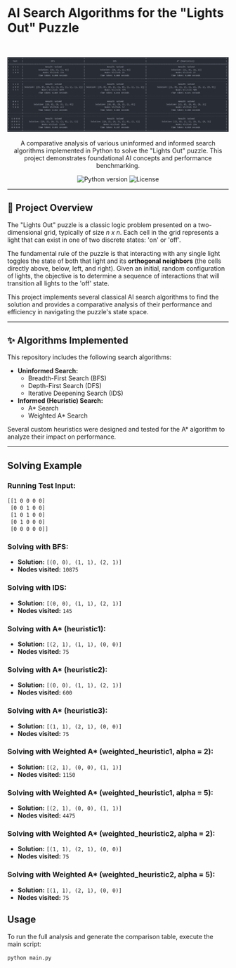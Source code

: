 # AI Search Algorithms for the "Lights Out" Puzzle

<br>

<p align="center">
  <img src="results-table.png" alt="Algorithm Comparison Table" width="800"/>
</p>

<p align="center">
  A comparative analysis of various uninformed and informed search algorithms implemented in Python to solve the "Lights Out" puzzle. This project demonstrates foundational AI concepts and performance benchmarking.
</p>

<p align="center">
    <img src="https://img.shields.io/badge/Python-3.9%2B-blue.svg" alt="Python version">
    <img src="https://img.shields.io/badge/License-MIT-green.svg" alt="License">
</p>

---

## 🎯 Project Overview

The "Lights Out" puzzle is a classic logic problem presented on a two-dimensional grid, typically of size *n x n*. Each cell in the grid represents a light that can exist in one of two discrete states: 'on' or 'off'.

The fundamental rule of the puzzle is that interacting with any single light toggles the state of both that light and its **orthogonal neighbors** (the cells directly above, below, left, and right). Given an initial, random configuration of lights, the objective is to determine a sequence of interactions that will transition all lights to the 'off' state.

This project implements several classical AI search algorithms to find the solution and provides a comparative analysis of their performance and efficiency in navigating the puzzle's state space.

---

## ✨ Algorithms Implemented

This repository includes the following search algorithms:

* **Uninformed Search:**
    * Breadth-First Search (BFS)
    * Depth-First Search (DFS)
    * Iterative Deepening Search (IDS)
* **Informed (Heuristic) Search:**
    * A\* Search
    * Weighted A\* Search

Several custom heuristics were designed and tested for the A\* algorithm to analyze their impact on performance.

---
## Solving Example

### Running Test Input:
```
[[1 0 0 0 0]
 [0 0 1 0 0]
 [1 0 1 0 0]
 [0 1 0 0 0]
 [0 0 0 0 0]]
```

### Solving with BFS:
- **Solution:** `[(0, 0), (1, 1), (2, 1)]`
- **Nodes visited:** `10875`

### Solving with IDS:
- **Solution:** `[(0, 0), (1, 1), (2, 1)]`
- **Nodes visited:** `145`

### Solving with A* (heuristic1):
- **Solution:** `[(2, 1), (1, 1), (0, 0)]`
- **Nodes visited:** `75`

### Solving with A* (heuristic2):
- **Solution:** `[(0, 0), (1, 1), (2, 1)]`
- **Nodes visited:** `600`

### Solving with A* (heuristic3):
- **Solution:** `[(1, 1), (2, 1), (0, 0)]`
- **Nodes visited:** `75`

### Solving with Weighted A* (weighted_heuristic1, alpha = 2):
- **Solution:** `[(2, 1), (0, 0), (1, 1)]`
- **Nodes visited:** `1150`

### Solving with Weighted A* (weighted_heuristic1, alpha = 5):
- **Solution:** `[(2, 1), (0, 0), (1, 1)]`
- **Nodes visited:** `4475`

### Solving with Weighted A* (weighted_heuristic2, alpha = 2):
- **Solution:** `[(1, 1), (2, 1), (0, 0)]`
- **Nodes visited:** `75`

### Solving with Weighted A* (weighted_heuristic2, alpha = 5):
- **Solution:** `[(1, 1), (2, 1), (0, 0)]`
- **Nodes visited:** `75`

## Usage

To run the full analysis and generate the comparison table, execute the main script:
```bash
python main.py

